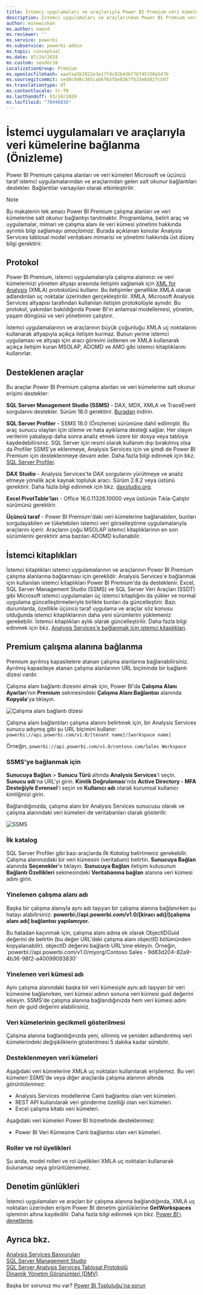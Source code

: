 ```yaml
---
title: İstemci uygulamaları ve araçlarıyla Power BI Premium veri kümelerine bağlanma (Önizleme)
description: İstemci uygulamaları ve araçlarından Power BI Premium veri kümelerine bağlanma işlemi açıklanmaktadır.
author: minewiskan
ms.author: owend
ms.reviewer: ''
ms.service: powerbi
ms.subservice: powerbi-admin
ms.topic: conceptual
ms.date: 07/24/2019
ms.custom: seodec18
LocalizationGroup: Premium
ms.openlocfilehash: aaafaa5b2822e3e17fdc92b43bf7b745330a547b
ms.sourcegitcommit: ced8c9d6c365cab6f63fbe8367fb33e6d827cb97
ms.translationtype: HT
ms.contentlocale: tr-TR
ms.lasthandoff: 03/10/2020
ms.locfileid: "78946836"
---
```

# <a name="connect-to-datasets-with-client-applications-and-tools-preview"></a>İstemci uygulamaları ve araçlarıyla veri kümelerine bağlanma (Önizleme)

Power BI Premium çalışma alanları ve veri kümeleri Microsoft ve üçüncü taraf istemci uygulamalarından ve araçlarından gelen *salt okunur* bağlantıları destekler. Bağlantılar varsayılan olarak etkinleştirilir.

> [!NOTE]
> Bu makalenin tek amacı Power BI Premium çalışma alanları ve veri kümelerine salt okunur bağlantıyı tanıtmaktır. Programlama, belirli araç ve uygulamalar, mimari ve çalışma alanı ile veri kümesi yönetimi hakkında ayrıntılı bilgi sağlamayı *amaçlamaz*. Burada açıklanan konular Analysis Services tablosal model veritabanı mimarisi ve yönetimi hakkında üst düzey bilgi gerektirir.

## <a name="protocol"></a>Protokol

Power BI Premium, istemci uygulamalarıyla çalışma alanınızı ve veri kümelerinizi yöneten altyapı arasında iletişimi sağlamak için [XML for Analysis](https://docs.microsoft.com/bi-reference/xmla/xml-for-analysis-xmla-reference) (XMLA) protokolünü kullanır. Bu iletişimler genellikle XMLA olarak adlandırılan uç noktalar üzerinden gerçekleştirilir. XMLA, Microsoft Analysis Services altyapısı tarafından kullanılan iletişim protokolüyle aynıdır. Bu protokol, yakından bakıldığında Power BI’ın anlamsal modellemesi, yönetim, yaşam döngüsü ve veri yönetimini çalıştırır. 

İstemci uygulamalarının ve araçlarının büyük çoğunluğu XMLA uç noktalarını kullanarak altyapıyla açıkça iletişim kurmaz. Bunun yerine istemci uygulaması ve altyapı için aracı görevini üstlenen ve XMLA kullanarak açıkça iletişim kuran MSOLAP, ADOMD ve AMO gibi istemci kitaplıklarını kullanırlar.


## <a name="supported-tools"></a>Desteklenen araçlar

Bu araçlar Power BI Premium çalışma alanları ve veri kümelerine salt okunur erişimi destekler:

**SQL Server Management Studio (SSMS)** - DAX, MDX, XMLA ve TraceEvent sorgularını destekler. Sürüm 18.0 gerektirir. [Buradan](https://docs.microsoft.com/sql/ssms/download-sql-server-management-studio-ssms) indirin. 

**SQL Server Profiler** - SSMS 18.0 (Önizleme) sürümüne dahil edilmiştir. Bu araç sunucu olayları için izleme ve hata ayıklama desteği sağlar. Her olayın verilerini yakalayıp daha sonra analiz etmek üzere bir dosya veya tabloya kaydedebilirsiniz. SQL Server için resmi olarak kullanım dışı bırakılmış olsa da Profiler SSMS'ye eklenmeye, Analysis Services için ve şimdi de Power BI Premium için desteklenmeye devam eder. Daha fazla bilgi edinmek için bkz. [SQL Server Profiler](https://docs.microsoft.com/sql/tools/sql-server-profiler/sql-server-profiler).

**DAX Studio** - Analysis Services'te DAX sorgularını yürütmeye ve analiz etmeye yönelik açık kaynak topluluk aracı. Sürüm 2.8.2 veya üstünü gerektirir. Daha fazla bilgi edinmek için bkz. [daxstudio.org](https://daxstudio.org/).

**Excel PivotTable'ları** - Office 16.0.11326.10000 veya üstünün Tıkla-Çalıştır sürümünü gerektirir.

**Üçüncü taraf** - Power BI Premium'daki veri kümelerine bağlanabilen, bunları sorgulayabilen ve tüketebilen istemci veri görselleştirme uygulamalarıyla araçlarını içerir. Araçların çoğu MSOLAP istemci kitaplıklarının en son sürümlerini gerektirir ama bazıları ADOMD kullanabilir.

## <a name="client-libraries"></a>İstemci kitaplıkları

İstemci kitaplıkları istemci uygulamalarının ve araçlarının Power BI Premium çalışma alanlarına bağlanması için gereklidir. Analysis Services'e bağlanmak için kullanılan istemci kitaplıkları Power BI Premium'da da desteklenir. Excel, SQL Server Management Studio (SSMS) ve SQL Server Veri Araçları (SSDT) gibi Microsoft istemci uygulamaları üç istemci kitaplığını da yükler ve normal uygulama güncelleştirmeleriyle birlikte bunları da güncelleştirir. Bazı durumlarda, özellikle üçüncü taraf uygulama ve araçlar söz konusu olduğunda istemci kitaplıklarının daha yeni sürümlerini yüklemeniz gerekebilir. İstemci kitaplıkları aylık olarak güncelleştirilir. Daha fazla bilgi edinmek için bkz. [Analysis Services'e bağlanmak için istemci kitaplıkları](https://docs.microsoft.com/azure/analysis-services/analysis-services-data-providers).

## <a name="connecting-to-a-premium-workspace"></a>Premium çalışma alanına bağlanma

Premium ayrılmış kapasitelere atanan çalışma alanlarına bağlanabilirsiniz. Ayrılmış kapasiteye atanan çalışma alanlarının URL biçiminde bir bağlantı dizesi vardır. 

Çalışma alanı bağlantı dizesini almak için, Power BI'da **Çalışma Alanı Ayarları**'nın **Premium** sekmesindeki **Çalışma Alanı Bağlantısı** alanında **Kopyala**'ya tıklayın.

![Çalışma alanı bağlantı dizesi](media/service-premium-connect-tools/connect-tools-workspace-connection.png)

Çalışma alanı bağlantıları çalışma alanını belirtmek için, bir Analysis Services sunucu adıymış gibi şu URL biçimini kullanır:   
`powerbi://api.powerbi.com/v1.0/[tenant name]/[workspace name]` 

Örneğin, `powerbi://api.powerbi.com/v1.0/contoso.com/Sales Workspace`

### <a name="to-connect-in-ssms"></a>SSMS'ye bağlanmak için

**Sunucuya Bağlan** > **Sunucu Türü** altında **Analysis Services**'i seçin. **Sunucu adı**'na URL'yi girin. **Kimlik Doğrulaması**'nda **Active Directory - MFA Desteğiyle Evrensel**'i seçin ve **Kullanıcı adı** olarak kurumsal kullanıcı kimliğinizi girin. 

Bağlandığınızda, çalışma alanı bir Analysis Services sunucusu olarak ve çalışma alanındaki veri kümeleri de veritabanları olarak gösterilir.  

![SSMS](media/service-premium-connect-tools/connect-tools-ssms.png)

### <a name="initial-catalog"></a>İlk katalog

SQL Server Profiler gibi bazı araçlarda *İlk Katalog* belirtmeniz gerekebilir. Çalışma alanınızdaki bir veri kümesini (veritabanı) belirtin. **Sunucuya Bağlan** alanında **Seçenekler**'e tıklayın. **Sunucuya Bağlan** iletişim kutusunun **Bağlantı Özellikleri** sekmesindeki **Veritabanına bağlan** alanına veri kümesi adını girin.

### <a name="duplicate-workspace-name"></a>Yinelenen çalışma alanı adı

Başka bir çalışma alanıyla aynı adı taşıyan bir çalışma alanına bağlanırken şu hatayı alabilirsiniz: **powerbi://api.powerbi.com/v1.0/[kiracı adı]/[çalışma alanı adı] bağlantısı yapılamıyor.**

Bu hatadan kaçınmak için, çalışma alanı adına ek olarak ObjectIDGuid değerini de belirtin (bu değer URL'deki çalışma alanı objectID bölümünden kopyalanabilir). objectID değerini bağlantı URL'sine ekleyin. Örneğin, `powerbi://api.powerbi.com/v1.0/myorg/Contoso Sales - 9d83d204-82a9-4b36-98f2-a40099093830'

### <a name="duplicate-dataset-name"></a>Yinelenen veri kümesi adı

Aynı çalışma alanındaki başka bir veri kümesiyle aynı adı taşıyan bir veri kümesine bağlanırken, veri kümesi adının sonuna veri kümesi guid değerini ekleyin. SSMS'de çalışma alanına bağlandığınızda hem veri kümesi adını *hem de* guid değerini alabilirsiniz. 

### <a name="delay-in-datasets-shown"></a>Veri kümelerinin gecikmeli gösterilmesi

Çalışma alanına bağlandığınızda yeni, silinmiş ve yeniden adlandırılmış veri kümelerindeki değişikliklerin gösterilmesi 5 dakika kadar sürebilir. 

### <a name="unsupported-datasets"></a>Desteklenmeyen veri kümeleri

Aşağıdaki veri kümelerine XMLA uç noktaları kullanılarak erişilemez. Bu veri kümeleri SSMS'de veya diğer araçlarda çalışma alanının altında *görüntülenmez*: 

- Analysis Services modellerine Canlı bağlantısı olan veri kümeleri. 
- REST API kullanılarak veri gönderme özelliği olan veri kümeleri.
- Excel çalışma kitabı veri kümeleri. 

Aşağıdaki veri kümeleri Power BI hizmetinde desteklenmez:   

- Power BI Veri Kümesine Canlı bağlantısı olan veri kümeleri.

### <a name="roles-and-role-memberships"></a>Roller ve rol üyelikleri

Şu anda, model rolleri ve rol üyelikleri XMLA uç noktaları kullanarak bulunamaz veya görüntülenemez.

## <a name="audit-logs"></a>Denetim günlükleri 

İstemci uygulamaları ve araçları bir çalışma alanına bağlandığında, XMLA uç noktaları üzerinden erişim Power BI denetim günlüklerine **GetWorkspaces** işleminin altına kaydedilir. Daha fazla bilgi edinmek için bkz. [Power BI'ı denetleme](service-admin-auditing.md).

## <a name="see-also"></a>Ayrıca bkz.

[Analysis Services Başvuruları](https://docs.microsoft.com/bi-reference/?pivot=home&panel=home-all)   
[SQL Server Management Studio](https://docs.microsoft.com/sql/ssms/sql-server-management-studio-ssms)   
[SQL Server Analysis Services Tablosal Protokolü](https://docs.microsoft.com/openspecs/sql_server_protocols/ms-ssas-t/b98ed40e-c27a-4988-ab2d-c9c904fe13cf)   
[Dinamik Yönetim Görünümleri (DMV)](https://docs.microsoft.com/sql/analysis-services/instances/use-dynamic-management-views-dmvs-to-monitor-analysis-services)   


Başka bir sorunuz mu var? [Power BI Topluluğu'na sorun](https://community.powerbi.com/)
